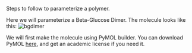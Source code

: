 Steps to follow to parameterize a polymer.

Here we will parameterize a Beta-Glucose Dimer. The molecule looks like this:
![bgdimer](https://github.com/user-attachments/assets/e2cfb451-6813-42a1-8ef6-5f6e8d051ecf)

We will first make the molecule using PyMOL builder. You can download PyMOL [here]([url](https://pymol.org/)), and get an academic license if you need it.
